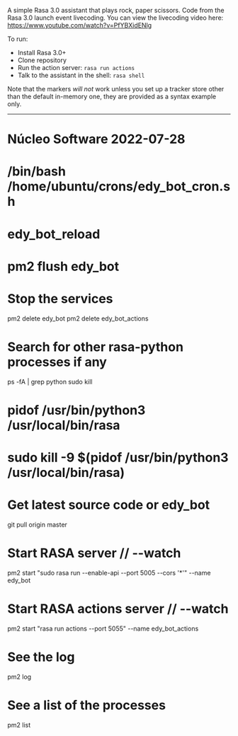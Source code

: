 A simple Rasa 3.0 assistant that plays rock, paper scissors. Code from the Rasa 3.0 launch event livecoding. You can view the livecoding video here: https://www.youtube.com/watch?v=PfYBXidENlg

To run: 

* Install Rasa 3.0+
* Clone repository
* Run the action server: `rasa run actions`
* Talk to the assistant in the shell: `rasa shell`

Note that the markers *will not* work unless you set up a tracker store other than the default in-memory one, they are provided as a syntax example only.


---------------------------------------------

# Núcleo Software 2022-07-28

# /bin/bash /home/ubuntu/crons/edy_bot_cron.sh
# edy_bot_reload
# pm2 flush edy_bot

# Stop the services
pm2 delete edy_bot
pm2 delete edy_bot_actions

# Search for other rasa-python processes if any
ps -fA | grep python
sudo kill <id>

# pidof /usr/bin/python3 /usr/local/bin/rasa
# sudo kill -9 $(pidof /usr/bin/python3 /usr/local/bin/rasa)

# Get latest source code or edy_bot
git pull origin master

# Start RASA server //  --watch
pm2 start "sudo rasa run --enable-api --port 5005 --cors '*'" --name edy_bot

# Start RASA actions server //  --watch
pm2 start "rasa run actions --port 5055" --name edy_bot_actions

# See the log
pm2 log

# See a list of the processes
pm2 list